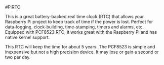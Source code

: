 <!--
---
name: PiRTC 
class: board
type: rtc
formfactor: Custom
manufacturer: Adafruit
description: Add a simple RTC to your Pi
url: https://learn.adafruit.com/adding-a-real-time-clock-to-raspberry-pi/set-up-and-test-i2c
buy: https://www.adafruit.com/products/3386
image: adafruit-pi-rtc.png
pincount: 6
eeprom: no
power:  
  '1':     
ground:
  '6':    
pin:
  '3':
    mode: i2c
  '5':
    mode: i2c
i2c:
  '0x68':
    name: PCF8523
    device: PCF8523 
-->
#PiRTC

This is a great battery-backed real time clock (RTC) that allows your Raspberry Pi project to keep track of time if the power is lost. Perfect for data-logging, clock-building, time-stamping, timers and alarms, etc. Equipped with PCF8523 RTC, it works great with the Raspberry Pi and has native kernel support.

This RTC will keep the time for about 5 years. The PCF8523 is simple and inexpensive but not a high precision device. It may lose or gain a second or two per day.
